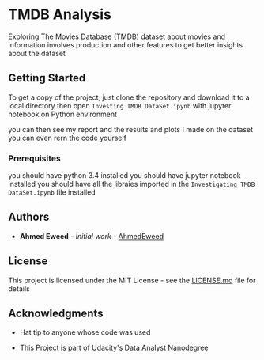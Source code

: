 # TMDB Analysis

Exploring The Movies Database (TMDB) dataset
about movies and information involves production and other features to get better insights about the dataset

## Getting Started

To get a copy of the project, just clone the repository and download it to a local directory
then open `Investing TMDB DataSet.ipynb` with jupyter notebook on Python environment

you can then see my report
and the results and plots I made on the dataset
you can even rern the code yourself

### Prerequisites

you should have python 3.4 installed
you should have jupyter notebook installed
you should have all the libraies imported in the `Investigating TMDB DataSet.ipynb` file installed


## Authors

* **Ahmed Eweed** - *Initial work* - [AhmedEweed](https://github.com/AhmedEweed)

## License

This project is licensed under the MIT License - see the [LICENSE.md](LICENSE.md) file for details

## Acknowledgments

* Hat tip to anyone whose code was used

* This Project is part of Udacity's Data Analyst Nanodegree

